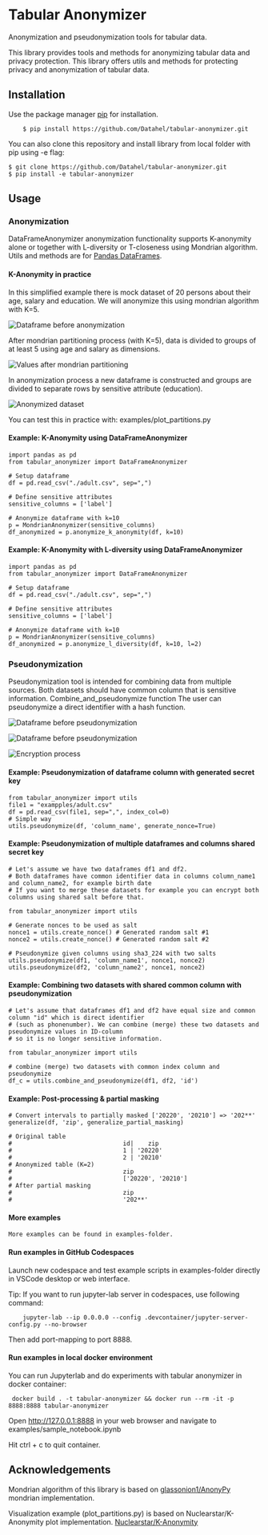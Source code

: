 # Tabular Anonymizer

Anonymization and pseudonymization tools for tabular data. 


This library provides tools and methods for anonymizing tabular data and privacy protection.
This library offers utils and methods for
protecting privacy and anonymization of tabular data. 

## Installation

Use the package manager [pip](https://pip.pypa.io/en/stable/) for installation.

        $ pip install https://github.com/Datahel/tabular-anonymizer.git

You can also clone this repository and install library from local folder with pip using -e flag:

    $ git clone https://github.com/Datahel/tabular-anonymizer.git
    $ pip install -e tabular-anonymizer


## Usage

### Anonymization

DataFrameAnonymizer anonymization functionality supports K-anonymity alone or together with L-diversity or T-closeness 
using Mondrian algorithm. Utils and methods are for [Pandas DataFrames](https://pandas.pydata.org). 

#### K-Anonymity in practice

In this simplified example there is mock dataset of 20 persons about their age, salary and education. 
We will anonymize this using mondrian algorithm with K=5.

![Dataframe before anonymization](documents/mondrian_data.png?raw=true "Dataframe")

After mondrian partitioning process (with K=5), data is divided to groups of at least 5 using age and salary as dimensions.

![Values after mondrian partitioning](documents/mondrian_plot.png?raw=true "Partitioned data")

In anonymization process a new dataframe is constructed and groups are divided to separate rows by sensitive attribute (education). 

![Anonymized dataset](documents/mondrian_anonymized.png?raw=true "Anonymized data with K=5")

You can test this in practice with: examples/plot_partitions.py 

#### Example: K-Anonymity using DataFrameAnonymizer

    import pandas as pd
    from tabular_anonymizer import DataFrameAnonymizer

    # Setup dataframe
    df = pd.read_csv("./adult.csv", sep=",")
    
    # Define sensitive attributes
    sensitive_columns = ['label']

    # Anonymize dataframe with k=10
    p = MondrianAnonymizer(sensitive_columns)
    df_anonymized = p.anonymize_k_anonymity(df, k=10)

#### Example: K-Anonymity with L-diversity using DataFrameAnonymizer

    import pandas as pd
    from tabular_anonymizer import DataFrameAnonymizer

    # Setup dataframe
    df = pd.read_csv("./adult.csv", sep=",")
    
    # Define sensitive attributes
    sensitive_columns = ['label']

    # Anonymize dataframe with k=10
    p = MondrianAnonymizer(sensitive_columns)
    df_anonymized = p.anonymize_l_diversity(df, k=10, l=2)


### Pseudonymization

Pseudonymization tool is intended for combining data from multiple sources. Both datasets should have common column that
is sensitive information. Combine_and_pseudonymize function 
The user can pseudonymize a direct identifier with a hash function.

![Dataframe before pseudonymization](documents/pseudonymization_before.png?raw=true "Dataframe")

![Dataframe before pseudonymization](documents/pseudonymization_after.png?raw=true "Dataframe after pseudonymization of education column")

![Encryption process](documents/pseudonymization_encryption.png?raw=true "Pseudonymization and ecryption process")



#### Example: Pseudonymization of dataframe column with generated secret key

    from tabular_anonymizer import utils
    file1 = "exampples/adult.csv"
    df = pd.read_csv(file1, sep=",", index_col=0)
    # Simple way
    utils.pseudonymize(df, 'column_name', generate_nonce=True)

#### Example: Pseudonymization of multiple dataframes and columns shared secret key

    # Let's assume we have two dataframes df1 and df2. 
    # Both dataframes have common identifier data in columns column_name1 and column_name2, for example birth date
    # If you want to merge these datasets for example you can encrypt both columns using shared salt before that. 

    from tabular_anonymizer import utils

    # Generate nonces to be used as salt
    nonce1 = utils.create_nonce() # Generated random salt #1
    nonce2 = utils.create_nonce() # Generated random salt #2

    # Pseudonymize given columns using sha3_224 with two salts
    utils.pseudonymize(df1, 'column_name1', nonce1, nonce2)
    utils.pseudonymize(df2, 'column_name2', nonce1, nonce2)

#### Example: Combining two datasets with shared common column with pseudonymization

    # Let's assume that dataframes df1 and df2 have equal size and common column "id" which is direct identifier 
    # (such as phonenumber). We can combine (merge) these two datasets and pseudonymize values in ID-column
    # so it is no longer sensitive information.

    from tabular_anonymizer import utils

    # combine (merge) two datasets with common index column and pseudonymize
    df_c = utils.combine_and_pseudonymize(df1, df2, 'id')

#### Example: Post-processing & partial masking

    # Convert intervals to partially masked ['20220', '20210'] => '202**'
    generalize(df, 'zip', generalize_partial_masking)

    # Original table
    #                               id|    zip
    #                               1 | '20220'
    #                               2 | '20210'
    # Anonymized table (K=2)
    #                               zip
    #                               ['20220', '20210']
    # After partial masking
    #                               zip
    #                               '202**'

#### More examples

    More examples can be found in examples-folder.

#### Run examples in GitHub Codespaces

Launch new codespace and test example scripts in examples-folder directly in VSCode desktop or web interface.

Tip: If you want to run jupyter-lab server in codespaces, use following command:

        jupyter-lab --ip 0.0.0.0 --config .devcontainer/jupyter-server-config.py --no-browser

Then add port-mapping to port 8888.

#### Run examples in local docker environment

You can run Jupyterlab and do experiments with tabular anonymizer in docker container:

     docker build . -t tabular-anonymizer && docker run --rm -it -p 8888:8888 tabular-anonymizer  

Open http://127.0.0.1:8888 in your web browser and navigate to examples/sample_notebook.ipynb

Hit ctrl + c to quit container.


## Acknowledgements

Mondrian algorithm of this library is based on [glassonion1/AnonyPy](https://github.com/glassonion1/anonypy) mondrian implementation. 

Visualization example (plot_partitions.py) is based on Nuclearstar/K-Anonymity plot implementation. [Nuclearstar/K-Anonymity](https://github.com/Nuclearstar/K-Anonymity)
